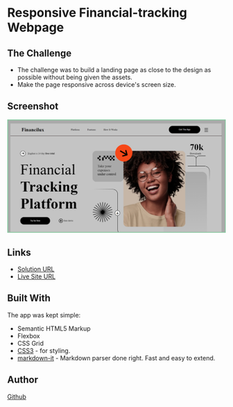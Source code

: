 # Responsive Financial-tracking Webpage

## The Challenge

- The challenge was to build a landing page as close to the design as possible without being given the assets.
- Make the page responsive across device's screen size.

## Screenshot
 ![Screenshot]

## Links
- [Solution URL]
- [Live Site URL]
 
## Built With

The app was kept simple:
- Semantic HTML5 Markup
- Flexbox
- CSS Grid
- [CSS3] - for styling.
- [markdown-it] - Markdown parser done right. Fast and easy to extend.


[//]: # 

   [CSS3]: <https://www.w3.org/Style/CSS/>
   [Live Site URL]: <https://tracking-payment.netlify.app/>
   [markdown-it]: <https://github.com/markdown-it/markdown-it>
   [Screenshot]: <./images/tracking-screenshot.png>
   [Solution URL]: <https://github.com/Grasit/tracking-payment>

## Author

[Github](github.com/Grasit)